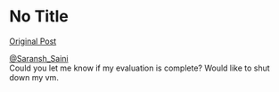 # No Title

[Original Post](https://discourse.onlinedegree.iitm.ac.in/t/169029/419)

<p><a class="mention" href="/u/saransh_saini">@Saransh_Saini</a><br>
Could you let me know if my evaluation is complete? Would like to shut down my vm.</p>